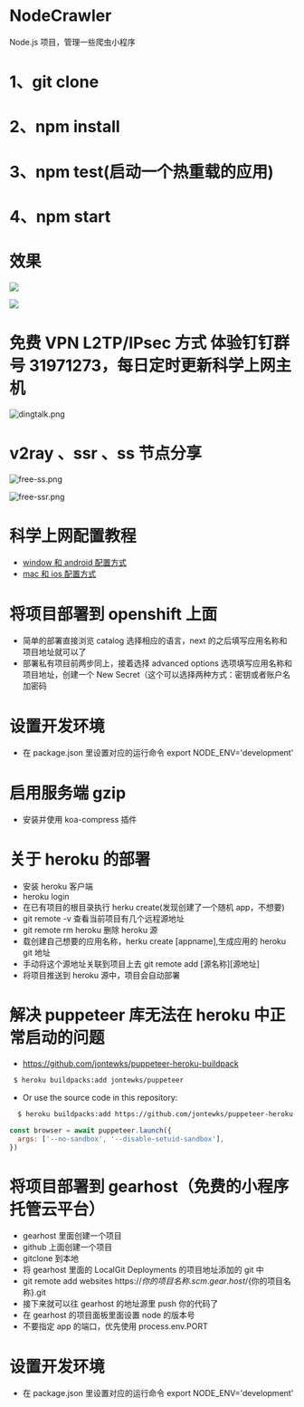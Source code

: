 # NodeCrawler

Node.js 项目，管理一些爬虫小程序

# 1、git clone

# 2、npm install

# 3、npm test(启动一个热重载的应用)

# 4、npm start

# 效果

![](https://cdn.jsdelivr.net/gh/lightzhu/public_cdn@0.6.5/image/github/table1.png)

![](https://cdn.jsdelivr.net/gh/lightzhu/public_cdn@0.6.5/image/github/table2.png)

# 免费 VPN L2TP/IPsec 方式 体验钉钉群号 31971273，每日定时更新科学上网主机

![dingtalk.png](https://cdn.jsdelivr.net/gh/lightzhu/public_cdn@0.6.7/image/vpn/free-vpn.png)

# v2ray 、ssr 、ss 节点分享

![free-ss.png](https://cdn.jsdelivr.net/gh/lightzhu/public_cdn@0.6.7/image/vpn/free-ss.png)

![free-ssr.png](https://cdn.jsdelivr.net/gh/lightzhu/public_cdn@0.6.7/image/vpn/free-ssr.png)

# 科学上网配置教程

- [window 和 android 配置方式](https://www.2048888.xyz/2020/07/24/Node/vpn2/#more)
- [mac 和 ios 配置方式](https://www.2048888.xyz/2020/07/24/Node/vpn_L2TP/#more)

# 将项目部署到 openshift 上面

- 简单的部署直接浏览 catalog 选择相应的语言，next 的之后填写应用名称和项目地址就可以了
- 部署私有项目前两步同上，接着选择 advanced options 选项填写应用名称和项目地址，创建一个 New Secret（这个可以选择两种方式：密钥或者账户名加密码

# 设置开发环境

- 在 package.json 里设置对应的运行命令 export NODE_ENV='development'

# 启用服务端 gzip

- 安装并使用 koa-compress 插件

# 关于 heroku 的部署

- 安装 heroku 客户端
- heroku login
- 在已有项目的根目录执行 herku create(发现创建了一个随机 app，不想要)
- git remote -v 查看当前项目有几个远程源地址
- git remote rm heroku 删除 heroku 源
- 载创建自己想要的应用名称，herku create [appname],生成应用的 heroku git 地址
- 手动将这个源地址关联到项目上去 git remote add [源名称][源地址]
- 将项目推送到 heroku 源中，项目会自动部署

# 解决 puppeteer 库无法在 heroku 中正常启动的问题

- https://github.com/jontewks/puppeteer-heroku-buildpack

```Bash
 $ heroku buildpacks:add jontewks/puppeteer
```

- Or use the source code in this repository:

```Bash
  $ heroku buildpacks:add https://github.com/jontewks/puppeteer-heroku-buildpack.git
```

```javascript
const browser = await puppeteer.launch({
  args: ['--no-sandbox', '--disable-setuid-sandbox'],
})
```

# 将项目部署到 gearhost（免费的小程序托管云平台）

- gearhost 里面创建一个项目
- github 上面创建一个项目
- gitclone 到本地
- 将 gearhost 里面的 LocalGit Deployments 的项目地址添加的 git 中
- git remote add websites https://${你的项目名称}.scm.gear.host/${你的项目名称}.git
- 接下来就可以往 gearhost 的地址源里 push 你的代码了
- 在 gearhost 的项目面板里面设置 node 的版本号
- 不要指定 app 的端口，优先使用 process.env.PORT

# 设置开发环境

- 在 package.json 里设置对应的运行命令 export NODE_ENV='development'
